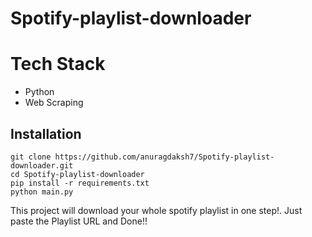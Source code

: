 # Spotify-playlist-downloader

# Tech Stack
- Python
- Web Scraping

## Installation
```
git clone https://github.com/anuragdaksh7/Spotify-playlist-downloader.git
cd Spotify-playlist-downloader
pip install -r requirements.txt
python main.py
```

This project will download your whole spotify playlist in one step!.
Just paste the Playlist URL and Done!!
